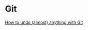# Git

[How to undo (almost) anything with Git](https://github.com/blog/2019-how-to-undo-almost-anything-with-git)
